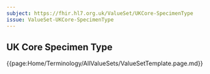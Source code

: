 ```yaml
---
subject: https://fhir.hl7.org.uk/ValueSet/UKCore-SpecimenType
issue: ValueSet-UKCore-SpecimenType
---
```

## UK Core Specimen Type

{{page:Home/Terminology/AllValueSets/ValueSetTemplate.page.md}}
